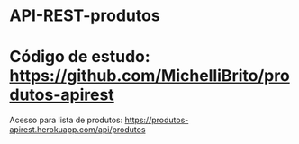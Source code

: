 # API-REST-produtos


# Código de estudo: https://github.com/MichelliBrito/produtos-apirest

Acesso para lista de produtos: https://produtos-apirest.herokuapp.com/api/produtos